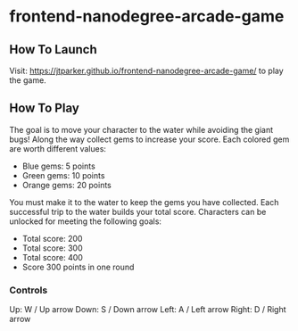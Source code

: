frontend-nanodegree-arcade-game
===============================

## How To Launch

Visit: https://jtparker.github.io/frontend-nanodegree-arcade-game/ to play the game.

## How To Play

The goal is to move your character to the water while avoiding the giant bugs! Along the way collect gems to increase your score. Each colored gem are worth different values:

* Blue gems: 5 points
* Green gems: 10 points
* Orange gems: 20 points

You must make it to the water to keep the gems you have collected. Each successful trip to the water builds your total score. Characters can be unlocked for meeting the following goals:

*  Total score: 200
*  Total score: 300
*  Total score: 400
*  Score 300 points in one round

### Controls

Up: W / Up arrow
Down: S / Down arrow
Left: A / Left arrow
Right: D / Right arrow
